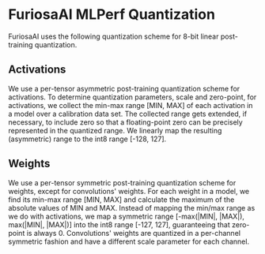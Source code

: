 # FuriosaAI MLPerf Quantization

FuriosaAI uses the following quantization scheme for 8-bit linear post-training
quantization.

## Activations

We use a per-tensor asymmetric post-training quantization scheme for
activations. To determine quantization parameters, scale and zero-point, for
activations, we collect the min-max range [MIN, MAX] of each activation in a
model over a calibration data set. The collected range gets extended, if
necessary, to include zero so that a floating-point zero can be precisely
represented in the quantized range. We linearly map the resulting (asymmetric)
range to the int8 range [-128, 127].

## Weights

We use a per-tensor symmetric post-training quantization scheme for weights,
except for convolutions' weights. For each weight in a model, we find its
min-max range [MIN, MAX] and calculate the maximum of the absolute values of
MIN and MAX. Instead of mapping the min/max range as we do with activations, we
map a symmetric range [-max(|MIN|, |MAX|), max(|MIN|, |MAX|)] into the int8
range [-127, 127], guaranteeing that zero-point is always 0. Convolutions'
weights are quantized in a per-channel symmetric fashion and have a different
scale parameter for each channel.
